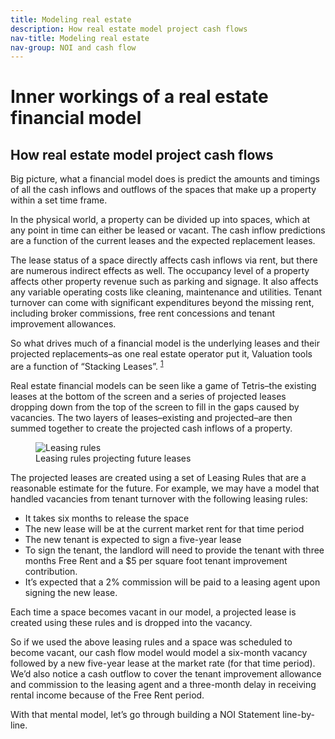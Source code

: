 ```yaml
---
title: Modeling real estate
description: How real estate model project cash flows
nav-title: Modeling real estate
nav-group: NOI and cash flow
---
```


# Inner workings of a real estate financial model

## How real estate model project cash flows

Big picture, what a financial model does is predict the amounts and
timings of all the cash inflows and outflows of the spaces that make up
a property within a set time frame.

In the physical world, a property can be divided up into spaces, which
at any point in time can either be leased or vacant. The cash inflow
predictions are a function of the current leases and the expected
replacement leases.

The lease status of a space directly affects cash inflows via rent, but
there are numerous indirect effects as well. The occupancy level of a
property affects other property revenue such as parking and signage. It
also affects any variable operating costs like cleaning, maintenance and
utilities. Tenant turnover can come with significant expenditures beyond
the missing rent, including broker commissions, free rent concessions
and tenant improvement allowances.

So what drives much of a financial model is the underlying leases and
their projected replacements–as one real estate operator put it,
Valuation tools are a function of “Stacking Leases”.
<sup><a href="#citation-1">1</a></sup>

Real estate financial models can be seen like a game of Tetris–the
existing leases at the bottom of the screen and a series of projected
leases dropping down from the top of the screen to fill in the gaps
caused by vacancies. The two layers of leases–existing and projected–are
then summed together to create the projected cash inflows of a property.

<figure>
  <div class="w-2/3 flex flex-col place-items-center">
    <img src="/img/concepts/4-noi-statement/leasing-rules.jpg" alt="Leasing rules" class="pr-32">
  </div>
  <figcaption>Leasing rules projecting future leases</figcaption>
</figure>

The projected leases are created using a set of Leasing Rules that are a
reasonable estimate for the future. For example, we may have a model
that handled vacancies from tenant turnover with the following leasing
rules:

<ul class="flex flex-col gap-1 list-disc pl-12">
  <li class="text-gray-800 text-lg">It takes six months to release the space</li>
  <li class="text-gray-800 text-lg">The new lease will be at the current market rent for that time period</li>
  <li class="text-gray-800 text-lg">The new tenant is expected to sign a five-year lease</li>
  <li class="text-gray-800 text-lg">
    To sign the tenant, the landlord will need to provide the tenant
    with three months Free Rent and a $5 per square foot tenant
    improvement contribution.</li>
  <li class="text-gray-800 text-lg">
    It’s expected that a 2% commission will be paid to a leasing agent
    upon signing the new lease.
  </li>
</ul>

Each time a space becomes vacant in our model, a projected lease is
created using these rules and is dropped into the vacancy.

So if we used the above leasing rules and a space was scheduled to
become vacant, our cash flow model would model a six-month vacancy
followed by a new five-year lease at the market rate (for that time
period). We’d also notice a cash outflow to cover the tenant improvement
allowance and commission to the leasing agent and a three-month delay in
receiving rental income because of the Free Rent period.

With that mental model, let’s go through building a NOI Statement
line-by-line.
